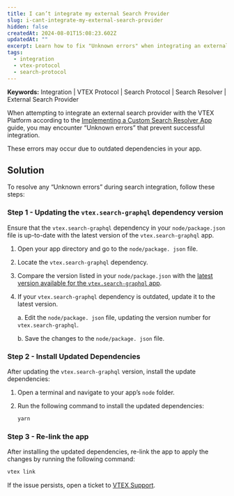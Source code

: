 ```yaml
---
title: I can’t integrate my external Search Provider
slug: i-cant-integrate-my-external-search-provider
hidden: false
createdAt: 2024-08-01T15:08:23.602Z
updatedAt: ""
excerpt: Learn how to fix "Unknown errors" when integrating an external search provider with VTEX.
tags:
  - integration
  - vtex-protocol
  - search-protocol
---
```


**Keywords:** Integration | VTEX Protocol | Search Protocol | Search Resolver | External Search Provider

When attempting to integrate an external search provider with the VTEX Platform according to the [Implementing a Custom Search Resolver App](https://developers.vtex.com/docs/guides/external-search-provider-recipe) guide, you may encounter “Unknown errors” that prevent successful integration.

These errors may occur due to outdated dependencies in your app.

## Solution

To resolve any “Unknown errors” during search integration, follow these steps:

### Step 1 - Updating the `vtex.search-graphql` dependency version

Ensure that the `vtex.search-graphql` dependency in your `node/package.json` file is up-to-date with the latest version of the `vtex.search-graphql` app.

1. Open your app directory and go to the `node/package. json` file.
2. Locate the `vtex.search-graphql` dependency.
3. Compare the version listed in your `node/package.json` with the [latest version available for the `vtex.search-graphql` app](https://github.com/vtex-apps/search-graphql/blob/master/manifest.json#L4).
4. If your `vtex.search-graphql` dependency is outdated, update it to the latest version.

   a. Edit the `node/package. json` file, updating the version number for `vtex.search-graphql`.

   b. Save the changes to the `node/package. json` file.

### Step 2 - Install Updated Dependencies

After updating the `vtex.search-graphql` version, install the update dependencies:

1. Open a terminal and navigate to your app’s `node` folder.
2. Run the following command to install the updated dependencies:

   ```sh
   yarn
   ```

### Step 3 - Re-link the app

After installing the updated dependencies, re-link the app to apply the changes by running the following command:

```sh
vtex link
```

If the issue persists, open a ticket to [VTEX Support](https://help.vtex.com/support).
